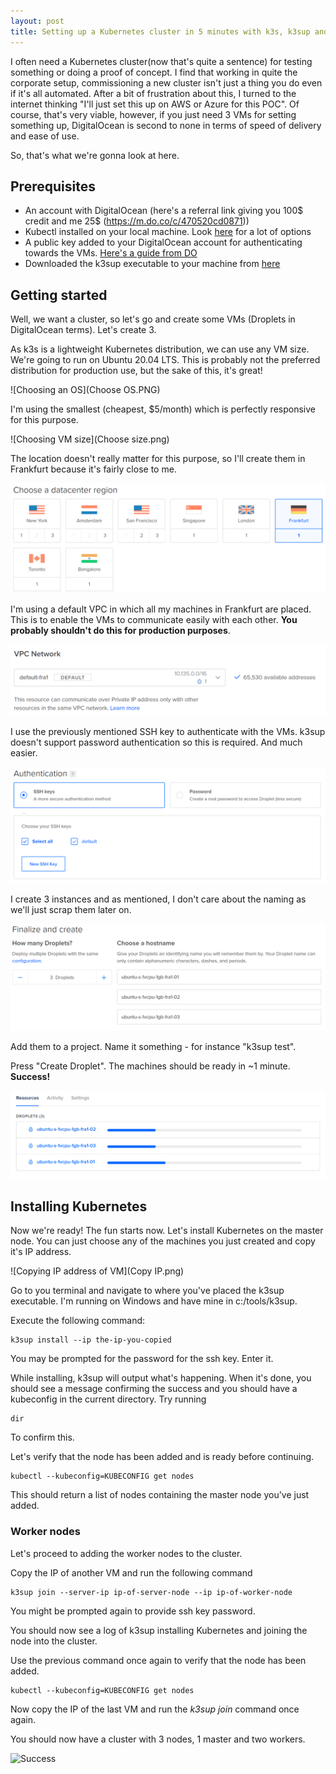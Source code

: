```yaml
---
layout: post
title: Setting up a Kubernetes cluster in 5 minutes with k3s, k3sup and Digital Ocean
---
```

I often need a Kubernetes cluster(now that's quite a sentence) for testing something or doing a proof of concept. I find that working in quite the corporate setup, commissioning a new cluster isn't just a thing you do even if it's all automated. After a bit of frustration about this, I turned to the internet thinking "I'll just set this up on AWS or Azure for this POC". Of course, that's very viable, however, if you just need 3 VMs for setting something up, DigitalOcean is second to none in terms of speed of delivery and ease of use.

So, that's what we're gonna look at here.

## Prerequisites

- An account with DigitalOcean (here's a referral link giving you 100$ credit and me 25$ (https://m.do.co/c/470520cd0871))
- Kubectl installed on your local machine. Look [here](https://kubernetes.io/docs/tasks/tools/install-kubectl/) for a lot of options
- A public key added to your DigitalOcean account for authenticating towards the VMs. [Here's a guide from DO](https://www.digitalocean.com/docs/droplets/how-to/add-ssh-keys/create-with-openssh/)
- Downloaded the k3sup executable to your machine from [here](https://github.com/alexellis/k3sup/releases)

## Getting started

Well, we want a cluster, so let's go and create some VMs (Droplets in DigitalOcean terms). Let's create 3.

As k3s is a lightweight Kubernetes distribution, we can use any VM size. We're going to run on Ubuntu 20.04 LTS. This is probably not the preferred distribution for production use, but the sake of this, it's great!

![Choosing an OS](Choose OS.PNG)

I'm using the smallest (cheapest, $5/month) which is perfectly responsive for this purpose.

![Choosing VM size](Choose size.png)

The location doesn't really matter for this purpose, so I'll create them in Frankfurt because it's fairly close to me.

![Choosing a region](Region.png)

I'm using a default VPC in which all my machines in Frankfurt are placed. This is to enable the VMs to communicate easily with each other. **You probably shouldn't do this for production purposes**.

![Choosing VPC](VPC.png)

I use the previously mentioned SSH key to authenticate with the VMs. k3sup doesn't support password authentication so this is required. And much easier.

![Choosing a SSH key for authentication](Authentication.png)

I create 3 instances and as mentioned, I don't care about the naming as we'll just scrap them later on.

![Choose to create 3 instances with default naming](Names.png)

Add them to a project. Name it something - for instance "k3sup test".

Press "Create Droplet". The machines should be ready in ~1 minute. **Success!**

![The instances are creating](Creating.png)

## Installing Kubernetes

Now we're ready! The fun starts now. Let's install Kubernetes on the master node. You can just choose any of the machines you just created and copy it's IP address.

![Copying IP address of VM](Copy IP.png)

Go to you terminal and navigate to where you've placed the k3sup executable. I'm running on Windows and have mine in c:/tools/k3sup.

Execute the following command:

```
k3sup install --ip the-ip-you-copied
```

You may be prompted for the password for the ssh key. Enter it.

While installing, k3sup will output what's happening. When it's done, you should see a message confirming the success and you should have a kubeconfig in the current directory. Try running

```
dir
```
To confirm this.

Let's verify that the node has been added and is ready before continuing.

```
kubectl --kubeconfig=KUBECONFIG get nodes
```

This should return a list of nodes containing the master node you've just added.

### Worker nodes

Let's proceed to adding the worker nodes to the cluster.

Copy the IP of another VM and run the following command

```
k3sup join --server-ip ip-of-server-node --ip ip-of-worker-node
```

You might be prompted again to provide ssh key password.

You should now see a log of k3sup installing Kubernetes and joining the node into the cluster.

Use the previous command once again to verify that the node has been added.

```
kubectl --kubeconfig=KUBECONFIG get nodes
```

Now copy the IP of the last VM and run the *k3sup join* command once again.

You should now have a cluster with 3 nodes, 1 master and two workers.

![Success](https://media.giphy.com/media/zaqclXyLz3Uoo/giphy.gif)
